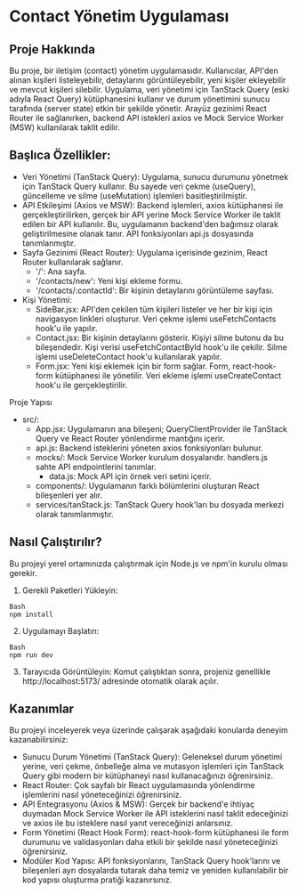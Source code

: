 # Contact Yönetim Uygulaması
## Proje Hakkında
Bu proje, bir iletişim (contact) yönetim uygulamasıdır. Kullanıcılar, API'den alınan kişileri listeleyebilir, detaylarını görüntüleyebilir, yeni kişiler ekleyebilir ve mevcut kişileri silebilir. Uygulama, veri yönetimi için TanStack Query (eski adıyla React Query) kütüphanesini kullanır ve durum yönetimini sunucu tarafında (server state) etkin bir şekilde yönetir. Arayüz gezinimi React Router ile sağlanırken, backend API istekleri axios ve Mock Service Worker (MSW) kullanılarak taklit edilir.
## Başlıca Özellikler:
* Veri Yönetimi (TanStack Query): Uygulama, sunucu durumunu yönetmek için TanStack Query kullanır. Bu sayede veri çekme (useQuery), güncelleme ve silme (useMutation) işlemleri basitleştirilmiştir.
* API Etkileşimi (Axios ve MSW): Backend işlemleri, axios kütüphanesi ile gerçekleştirilirken, gerçek bir API yerine Mock Service Worker ile taklit edilen bir API kullanılır. Bu, uygulamanın backend'den bağımsız olarak geliştirilmesine olanak tanır. API fonksiyonları api.js dosyasında tanımlanmıştır.
* Sayfa Gezinimi (React Router): Uygulama içerisinde gezinim, React Router kullanılarak sağlanır.
    * '/': Ana sayfa.
    * '/contacts/new': Yeni kişi ekleme formu.
    * '/contacts/:contactId': Bir kişinin detaylarını görüntüleme sayfası.
* Kişi Yönetimi:
    * SideBar.jsx: API'den çekilen tüm kişileri listeler ve her bir kişi için navigasyon linkleri oluşturur. Veri çekme işlemi useFetchContacts hook'u ile yapılır.
    * Contact.jsx: Bir kişinin detaylarını gösterir. Kişiyi silme butonu da bu bileşendedir. Kişi verisi useFetchContactById hook'u ile çekilir. Silme işlemi useDeleteContact hook'u kullanılarak yapılır.
    * Form.jsx: Yeni kişi eklemek için bir form sağlar. Form, react-hook-form kütüphanesi ile yönetilir. Veri ekleme işlemi useCreateContact hook'u ile gerçekleştirilir.

Proje Yapısı
* src/:
    * App.jsx: Uygulamanın ana bileşeni; QueryClientProvider ile TanStack Query ve React Router yönlendirme mantığını içerir.
    * api.js: Backend isteklerini yöneten axios fonksiyonları bulunur.
    * mocks/: Mock Service Worker kurulum dosyalarıdır. handlers.js sahte API endpointlerini tanımlar.
        * data.js: Mock API için örnek veri setini içerir.
    * components/: Uygulamanın farklı bölümlerini oluşturan React bileşenleri yer alır.
    * services/tanStack.js: TanStack Query hook'ları bu dosyada merkezi olarak tanımlanmıştır.
## Nasıl Çalıştırılır?
Bu projeyi yerel ortamınızda çalıştırmak için Node.js ve npm'in kurulu olması gerekir.
1. Gerekli Paketleri Yükleyin:
```
Bash
npm install
```
2. Uygulamayı Başlatın:
```
Bash
npm run dev
```
3. Tarayıcıda Görüntüleyin: Komut çalıştıktan sonra, projeniz genellikle http://localhost:5173/ adresinde otomatik olarak açılır.
## Kazanımlar
Bu projeyi inceleyerek veya üzerinde çalışarak aşağıdaki konularda deneyim kazanabilirsiniz:
* Sunucu Durum Yönetimi (TanStack Query): Geleneksel durum yönetimi yerine, veri çekme, önbelleğe alma ve mutasyon işlemleri için TanStack Query gibi modern bir kütüphaneyi nasıl kullanacağınızı öğrenirsiniz.
* React Router: Çok sayfalı bir React uygulamasında yönlendirme işlemlerini nasıl yöneteceğinizi öğrenirsiniz.
* API Entegrasyonu (Axios & MSW): Gerçek bir backend'e ihtiyaç duymadan Mock Service Worker ile API isteklerini nasıl taklit edeceğinizi ve axios ile bu isteklere nasıl yanıt vereceğinizi anlarsınız.
* Form Yönetimi (React Hook Form): react-hook-form kütüphanesi ile form durumunu ve validasyonları daha etkili bir şekilde nasıl yöneteceğinizi öğrenirsiniz.
* Modüler Kod Yapısı: API fonksiyonlarını, TanStack Query hook'larını ve bileşenleri ayrı dosyalarda tutarak daha temiz ve yeniden kullanılabilir bir kod yapısı oluşturma pratiği kazanırsınız.